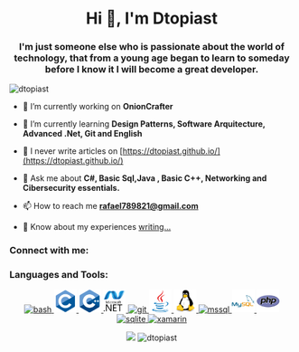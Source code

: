 <h1 align="center">Hi 👋, I'm Dtopiast</h1>
<h3 align="center">I'm just someone else who is passionate about the world of technology, that from a young age began to learn to someday before I know it I will become a great developer.</h3>

<p align="left"> <img src="https://komarev.com/ghpvc/?username=dtopiast&label=Profile%20views&color=0e75b6&style=flat" alt="dtopiast" /> </p>



- 🔭 I’m currently working on **OnionCrafter**

- 🌱 I’m currently learning **Design Patterns, Software Arquitecture, Advanced .Net, Git and English**

- 📝 I never write articles on [https://dtopiast.github.io/](https://dtopiast.github.io/)

- 💬 Ask me about **C#, Basic Sql,Java , Basic C++, Networking and Cibersecurity essentials.**

- 📫 How to reach me **rafael789821@gmail.com**

- 📄 Know about my experiences [writing...](writing...)

<h3 align="left">Connect with me:</h3>
<p align="left">
</p>

<h3 align="left">Languages and Tools:</h3>
<p align="center"> <a href="https://www.gnu.org/software/bash/" target="_blank" rel="noreferrer"> <img src="https://www.vectorlogo.zone/logos/gnu_bash/gnu_bash-icon.svg" alt="bash" width="40" height="40"/> </a> <a href="https://www.cprogramming.com/" target="_blank" rel="noreferrer"> <img src="https://raw.githubusercontent.com/devicons/devicon/master/icons/c/c-original.svg" alt="c" width="40" height="40"/> </a> <a href="https://www.w3schools.com/cpp/" target="_blank" rel="noreferrer"> <img src="https://raw.githubusercontent.com/devicons/devicon/master/icons/cplusplus/cplusplus-original.svg" alt="cplusplus" width="40" height="40"/> </a>  <a href="https://dotnet.microsoft.com/" target="_blank" rel="noreferrer"> <img src="https://raw.githubusercontent.com/devicons/devicon/master/icons/dot-net/dot-net-original-wordmark.svg" alt="dotnet" width="40" height="40"/> </a> <a href="https://git-scm.com/" target="_blank" rel="noreferrer"> <img src="https://www.vectorlogo.zone/logos/git-scm/git-scm-icon.svg" alt="git" width="40" height="40"/> </a> <a href="https://www.adobe.com/in/products/illustrator.html" target="_blank" rel="noreferrer">  </a> <a href="https://www.java.com" target="_blank" rel="noreferrer"> <img src="https://raw.githubusercontent.com/devicons/devicon/master/icons/java/java-original.svg" alt="java" width="40" height="40"/> </a> <a href="https://www.linux.org/" target="_blank" rel="noreferrer"> <img src="https://raw.githubusercontent.com/devicons/devicon/master/icons/linux/linux-original.svg" alt="linux" width="40" height="40"/> </a> <a href="https://www.microsoft.com/en-us/sql-server" target="_blank" rel="noreferrer"> <img src="https://www.svgrepo.com/show/303229/microsoft-sql-server-logo.svg" alt="mssql" width="40" height="40"/> </a> <a href="https://www.mysql.com/" target="_blank" rel="noreferrer"> <img src="https://raw.githubusercontent.com/devicons/devicon/master/icons/mysql/mysql-original-wordmark.svg" alt="mysql" width="40" height="40"/> </a> <a href="https://www.php.net" target="_blank" rel="noreferrer"> <img src="https://raw.githubusercontent.com/devicons/devicon/master/icons/php/php-original.svg" alt="php" width="40" height="40"/> </a></a> <a href="https://www.sqlite.org/" target="_blank" rel="noreferrer"> <img src="https://www.vectorlogo.zone/logos/sqlite/sqlite-icon.svg" alt="sqlite" width="40" height="40"/> </a>  <a href="https://dotnet.microsoft.com/apps/xamarin" target="_blank" rel="noreferrer"> <img src="https://raw.githubusercontent.com/detain/svg-logos/780f25886640cef088af994181646db2f6b1a3f8/svg/xamarin.svg" alt="xamarin" width="40" height="40"/> </a>  </p>

<p align = "center">
  <img src = "https://github-readme-stats.vercel.app/api?username=dtopiast&show_icons=true&locale=en&theme=bear" width = 400>
  <img src = "https://github-readme-streak-stats.herokuapp.com/?user=dtopiast&theme=dark&hide_border=true"alt="dtopiast" width = 400>
</p>
<!--<p><img align="left" src="https://github-readme-stats.vercel.app/api/top-langs?username=dtopiast&show_icons=true&locale=en&layout=compact" alt="dtopiast" /></p>

<p>&nbsp;<img align="center" src="https://github-readme-stats.vercel.app/api?username=dtopiast&show_icons=true&locale=en" alt="dtopiast" /></p>

<p><img align="center" src="https://github-readme-streak-stats.herokuapp.com/?user=dtopiast&" alt="dtopiast" /></p>

**Dtopiast/Dtopiast** is a ✨ _special_ ✨ repository because its `README.md` (this file) appears on your GitHub profile.

Here are some ideas to get you started:

- 🔭 I’m currently working on ...
- 🌱 I’m currently learning ...
- 👯 I’m looking to collaborate on ...
- 🤔 I’m looking for help with ...
- 💬 Ask me about ...
- 📫 How to reach me: ...
- 😄 Pronouns: ...
- ⚡ Fun fact: ...
-->
